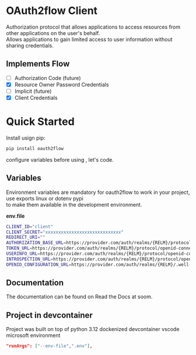 # OAuth2flow Client
Authorization protocol that allows applications to access resources from other applications on the user's behalf.   
Allows applications to gain limited access to user information without sharing credentials.  

## Implements Flow
- [ ] Authorization Code (future)
- [x] Resource Owner Password Credentials
- [ ] Implicit (future)
- [x] Client Credentials

# Quick Started
Install usign pip:  
```bash 
pip install oauth2flow 
```
configure variables before using , let's code.  

## Variables
Environment variables are mandatory for oauth2flow to work in your project, use exports linux or dotenv pypi    
to make them available in the development environment.

**env.file** 
```bash
CLIENT_ID="client" 
CLIENT_SECRET="xxxxxxxxxxxxxxxxxxxxxxxxxxxxx"
REDIRECT_URI=""
AUTHORIZATION_BASE_URL=https://provider.com/auth/realms/{RELM}/protocol/openid-connect/auth
TOKEN_URL=https://provider.com/auth/realms/{RELM}/protocol/openid-connect/token
USERINFO_URL=https://provider.com/auth/realms/{RELM}/protocol/openid-connect/userinfo
INTROSPECTION_URL=https://provider.com/auth/realms/{RELM}/protocol/openid-connect/token/introspect
OPENID_CONFIGURATION_URL=https://provider.com/auth/realms/{RELM}/.well-known/openid-configuration
```

## Documentation

The documentation can be found on Read the Docs at soom.

## Project in devcontainer
Project was built on top of python 3.12 dockenized devcontainer vscode microsoft environment  
```json
"runArgs": ["--env-file",".env"],
```
